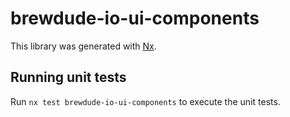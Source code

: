 # brewdude-io-ui-components

This library was generated with [Nx](https://nx.dev).

## Running unit tests

Run `nx test brewdude-io-ui-components` to execute the unit tests.

